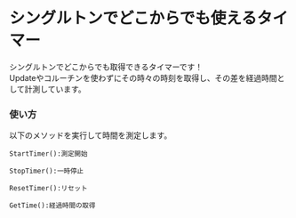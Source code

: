 # シングルトンでどこからでも使えるタイマー
シングルトンでどこからでも取得できるタイマーです！  
Updateやコルーチンを使わずにその時々の時刻を取得し、その差を経過時間として計測しています。

### 使い方
以下のメソッドを実行して時間を測定します。

    StartTimer():測定開始

    StopTimer():一時停止

    ResetTimer():リセット

    GetTime():経過時間の取得
